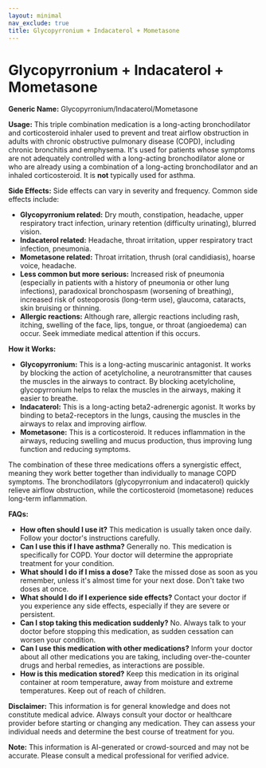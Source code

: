 ```yaml
---
layout: minimal
nav_exclude: true
title: Glycopyrronium + Indacaterol + Mometasone
---
```


# Glycopyrronium + Indacaterol + Mometasone

**Generic Name:** Glycopyrronium/Indacaterol/Mometasone

**Usage:**  This triple combination medication is a long-acting bronchodilator and corticosteroid inhaler used to prevent and treat airflow obstruction in adults with chronic obstructive pulmonary disease (COPD), including chronic bronchitis and emphysema. It's used for patients whose symptoms are not adequately controlled with a long-acting bronchodilator alone or who are already using a combination of a long-acting bronchodilator and an inhaled corticosteroid.  It is **not** typically used for asthma.

**Side Effects:**  Side effects can vary in severity and frequency.  Common side effects include:

* **Glycopyrronium related:** Dry mouth, constipation, headache, upper respiratory tract infection, urinary retention (difficulty urinating), blurred vision.
* **Indacaterol related:** Headache, throat irritation, upper respiratory tract infection, pneumonia.
* **Mometasone related:**  Throat irritation, thrush (oral candidiasis), hoarse voice, headache.
* **Less common but more serious:** Increased risk of pneumonia (especially in patients with a history of pneumonia or other lung infections), paradoxical bronchospasm (worsening of breathing), increased risk of osteoporosis (long-term use), glaucoma, cataracts, skin bruising or thinning.
* **Allergic reactions:** Although rare, allergic reactions including rash, itching, swelling of the face, lips, tongue, or throat (angioedema) can occur.  Seek immediate medical attention if this occurs.

**How it Works:**

* **Glycopyrronium:**  This is a long-acting muscarinic antagonist.  It works by blocking the action of acetylcholine, a neurotransmitter that causes the muscles in the airways to contract. By blocking acetylcholine, glycopyrronium helps to relax the muscles in the airways, making it easier to breathe.
* **Indacaterol:** This is a long-acting beta2-adrenergic agonist.  It works by binding to beta2-receptors in the lungs, causing the muscles in the airways to relax and improving airflow.
* **Mometasone:** This is a corticosteroid. It reduces inflammation in the airways, reducing swelling and mucus production, thus improving lung function and reducing symptoms.

The combination of these three medications offers a synergistic effect, meaning they work better together than individually to manage COPD symptoms.  The bronchodilators (glycopyrronium and indacaterol) quickly relieve airflow obstruction, while the corticosteroid (mometasone) reduces long-term inflammation.

**FAQs:**

* **How often should I use it?**  This medication is usually taken once daily.  Follow your doctor's instructions carefully.
* **Can I use this if I have asthma?**  Generally no.  This medication is specifically for COPD.  Your doctor will determine the appropriate treatment for your condition.
* **What should I do if I miss a dose?**  Take the missed dose as soon as you remember, unless it's almost time for your next dose.  Don't take two doses at once.
* **What should I do if I experience side effects?**  Contact your doctor if you experience any side effects, especially if they are severe or persistent.
* **Can I stop taking this medication suddenly?**  No.  Always talk to your doctor before stopping this medication, as sudden cessation can worsen your condition.
* **Can I use this medication with other medications?**  Inform your doctor about all other medications you are taking, including over-the-counter drugs and herbal remedies, as interactions are possible.
* **How is this medication stored?** Keep this medication in its original container at room temperature, away from moisture and extreme temperatures.  Keep out of reach of children.


**Disclaimer:**  This information is for general knowledge and does not constitute medical advice.  Always consult your doctor or healthcare provider before starting or changing any medication.  They can assess your individual needs and determine the best course of treatment for you.


**Note:** This information is AI-generated or crowd-sourced and may not be accurate. Please consult a medical professional for verified advice.